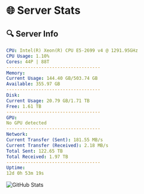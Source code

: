 # 🌐 Server Stats
## 🔍 Server Info
```yaml
CPU: Intel(R) Xeon(R) CPU E5-2699 v4 @ 1291.95GHz
CPU Usage: 1.10%
Cores: 44P | 88T
-----------------------------------
Memory:
Current Usage: 144.40 GB/503.74 GB
Available: 355.97 GB
-----------------------------------
Disk:
Current Usage: 20.79 GB/1.71 TB
Free: 1.61 TB
-----------------------------------
GPU:
No GPU detected
-----------------------------------
Network:
Current Transfer (Sent): 181.55 MB/s
Current Transfer (Received): 2.18 MB/s
Total Sent: 122.65 TB
Total Received: 1.97 TB
-----------------------------------
Uptime:
12d 0h 53m 19s
```
![GitHub Stats](https://img.shields.io/badge/Updated-2025-02-19_23:36:37-blue)
